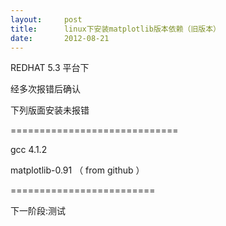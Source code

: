 ```yaml
---
layout:     post
title:      linux下安装matplotlib版本依赖（旧版本）
date:       2012-08-21
---
```

REDHAT 5.3 平台下

经多次报错后确认

下列版面安装未报错

=============================

gcc 4.1.2

matplotlib-0.91       （ from github ）

=========================

下一阶段:测试
